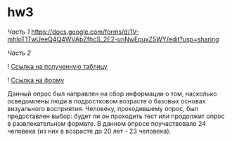 # hw3
_Часть 1_ https://docs.google.com/forms/d/1V-mhloT1TwUeeQ4Q4WVAbZfhcS_2E2-unNwEpuxZ5WY/edit?usp=sharing

_Часть 2_

! [Ссылка на полученную таблицу](https://docs.google.com/spreadsheets/d/13JNxsLwZPhurM2sK5FCgYdMD8FSxV5VnkTYKygJ2OEg/edit?usp=sharing)

! [Ссылка на форму](https://docs.google.com/forms/d/1V-mhloT1TwUeeQ4Q4WVAbZfhcS_2E2-unNwEpuxZ5WY/edit)

Данный опрос был направлен на сбор информации о том, насколько осведомлены люди в подростковом возрасте о базовых основах визуального восприятия. Человеку, проходившему опрос, был предоставлен выбор: будет ли он проходить тест или продолжит опрос в развлекательном формате. В данном опросе поучаствовало 24 человека (из них в возрасте до 20 лет - 23 человека). 
